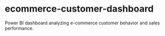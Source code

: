 # ecommerce-customer-dashboard
Power BI dashboard analyzing e-commerce customer behavior and sales performance.
